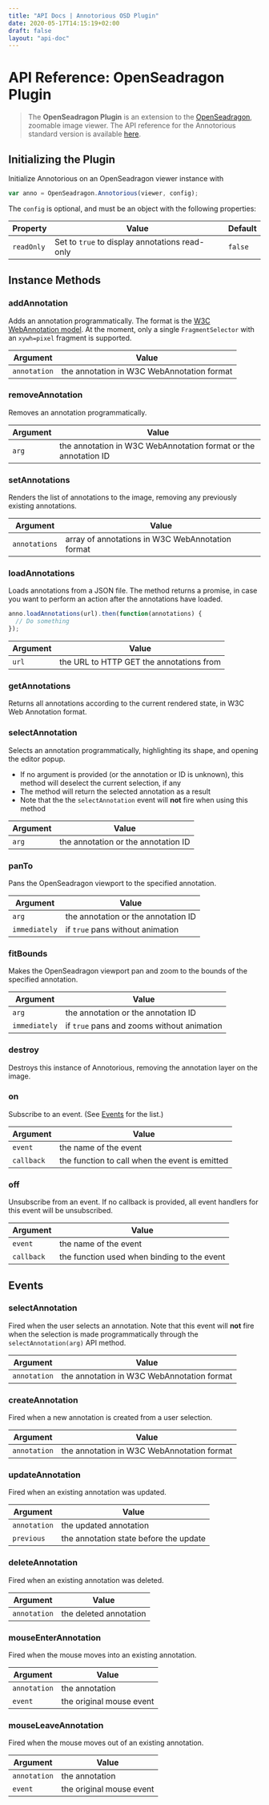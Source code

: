 ```yaml
---
title: "API Docs | Annotorious OSD Plugin"
date: 2020-05-17T14:15:19+02:00
draft: false
layout: "api-doc"
---
```


# API Reference: OpenSeadragon Plugin

> The __OpenSeadragon Plugin__ is an extension to the [OpenSeadragon](http://openseadragon.github.io/),
> zoomable image viewer. The API reference for the Annotorious standard version is available 
> [here](/site/annotorious/api-docs/annotorious).

## Initializing the Plugin

Initialize Annotorious on an OpenSeadragon viewer instance with 

```javascript
var anno = OpenSeadragon.Annotorious(viewer, config);
```

The `config` is optional, and must be an object with the following properties:

| Property    | Value                                                                               | Default |
|-------------|-------------------------------------------------------------------------------------|---------|
| `readOnly`  | Set to `true` to display annotations read-only            | `false`    |

## Instance Methods

### addAnnotation

Adds an annotation programmatically. The format is the 
[W3C WebAnnotation model](https://github.com/recogito/annotorious-openseadragon/wiki/Web-Annotation-Model). 
At the moment, only a single `FragmentSelector` with an `xywh=pixel` fragment is supported.

| Argument     | Value                                         |
|--------------|-----------------------------------------------|
| `annotation` | the annotation in W3C WebAnnotation format    |

### removeAnnotation

Removes an annotation programmatically. 

| Argument     | Value                                         |
|--------------|-----------------------------------------------|
| `arg` | the annotation in W3C WebAnnotation format or the annotation ID |

### setAnnotations

Renders the list of annotations to the image, removing any previously
existing annotations.

| Argument      | Value                                         |
|---------------|-----------------------------------------------|
| `annotations` | array of annotations in W3C WebAnnotation format |

### loadAnnotations

Loads annotations from a JSON file. The method returns a promise, in 
case you want to perform an action after the annotations have loaded.

```javascript
anno.loadAnnotations(url).then(function(annotations) {
  // Do something
});
```

| Argument  | Value                                    |
|-----------|------------------------------------------|
| `url`     | the URL to HTTP GET the annotations from |

### getAnnotations

Returns all annotations according to the current rendered state, in W3C Web Annotation format. 

### selectAnnotation

Selects an annotation programmatically, highlighting its shape, and opening the editor popup. 

- If no argument is provided (or the annotation or ID is unknown), this method will deselect 
  the current selection, if any
- The method will return the selected annotation as a result
- Note that the the `selectAnnotation` event will __not__ fire when using this method

| Argument  | Value                                    |
|-----------|------------------------------------------|
| `arg` | the annotation or the annotation ID |

### panTo

Pans the OpenSeadragon viewport to the specified annotation.

| Argument  | Value                                    |
|-----------|------------------------------------------|
| `arg` | the annotation or the annotation ID |
| `immediately` | if `true` pans without animation |

### fitBounds

Makes the OpenSeadragon viewport pan and zoom to the bounds of the specified annotation.

| Argument  | Value                                    |
|-----------|------------------------------------------|
| `arg` | the annotation or the annotation ID |
| `immediately` | if `true` pans and zooms without animation |

### destroy

Destroys this instance of Annotorious, removing the annotation layer on the image.

### on

Subscribe to an event. (See [Events](#events) for the list.)

| Argument   | Value                                          |
|------------|------------------------------------------------|
| `event`    | the name of the event                          |
| `callback` | the function to call when the event is emitted |

### off

Unsubscribe from an event. If no callback is provided,
all event handlers for this event will be unsubscribed.

| Argument   | Value                                       |
|------------|---------------------------------------------|
| `event`    | the name of the event                       |
| `callback` | the function used when binding to the event |

## Events

### selectAnnotation

Fired when the user selects an annotation. Note that this event will __not__ fire when 
the selection is made programmatically through the `selectAnnotation(arg)` API method.


| Argument     | Value                                      |
|--------------|--------------------------------------------|
| `annotation` | the annotation in W3C WebAnnotation format |

### createAnnotation

Fired when a new annotation is created from a user selection.

| Argument     | Value                                      |
|--------------|--------------------------------------------|
| `annotation` | the annotation in W3C WebAnnotation format |

### updateAnnotation

Fired when an existing annotation was updated.

| Argument     | Value                                  |
|--------------|----------------------------------------|
| `annotation` | the updated annotation                 |
| `previous`   | the annotation state before the update |

### deleteAnnotation

Fired when an existing annotation was deleted.

| Argument     | Value                                  |
|--------------|----------------------------------------|
| `annotation` | the deleted annotation                 |

### mouseEnterAnnotation

Fired when the mouse moves into an existing annotation.

| Argument     | Value                                  |
|--------------|----------------------------------------|
| `annotation` | the annotation                         |
| `event`      | the original mouse event               |

### mouseLeaveAnnotation

Fired when the mouse moves out of an existing annotation.

| Argument     | Value                                  |
|--------------|----------------------------------------|
| `annotation` | the annotation                         |
| `event`      | the original mouse event               |